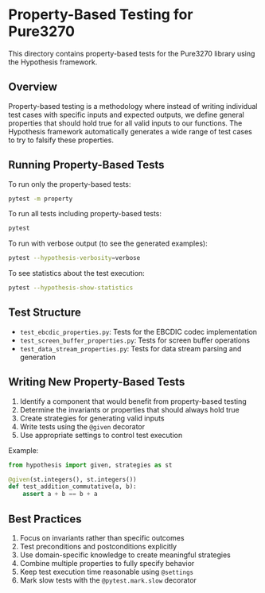 # Property-Based Testing for Pure3270

This directory contains property-based tests for the Pure3270 library using the Hypothesis framework.

## Overview

Property-based testing is a methodology where instead of writing individual test cases with specific inputs and expected outputs, we define general properties that should hold true for all valid inputs to our functions. The Hypothesis framework automatically generates a wide range of test cases to try to falsify these properties.

## Running Property-Based Tests

To run only the property-based tests:

```bash
pytest -m property
```

To run all tests including property-based tests:

```bash
pytest
```

To run with verbose output (to see the generated examples):

```bash
pytest --hypothesis-verbosity=verbose
```

To see statistics about the test execution:

```bash
pytest --hypothesis-show-statistics
```

## Test Structure

- `test_ebcdic_properties.py`: Tests for the EBCDIC codec implementation
- `test_screen_buffer_properties.py`: Tests for screen buffer operations
- `test_data_stream_properties.py`: Tests for data stream parsing and generation

## Writing New Property-Based Tests

1. Identify a component that would benefit from property-based testing
2. Determine the invariants or properties that should always hold true
3. Create strategies for generating valid inputs
4. Write tests using the `@given` decorator
5. Use appropriate settings to control test execution

Example:

```python
from hypothesis import given, strategies as st

@given(st.integers(), st.integers())
def test_addition_commutative(a, b):
    assert a + b == b + a
```

## Best Practices

1. Focus on invariants rather than specific outcomes
2. Test preconditions and postconditions explicitly
3. Use domain-specific knowledge to create meaningful strategies
4. Combine multiple properties to fully specify behavior
5. Keep test execution time reasonable using `@settings`
6. Mark slow tests with the `@pytest.mark.slow` decorator
